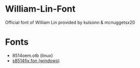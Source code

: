 # William-Lin-Font
Official font of William Lin provided by kulsonn &amp; mcnuggetsx20
# Fonts
* 8514oem.otb (linux)
* [s8514fix.fon (windows)](https://github.com/kulson/William-Lin-Font/blob/master/s8514fix.fon)
